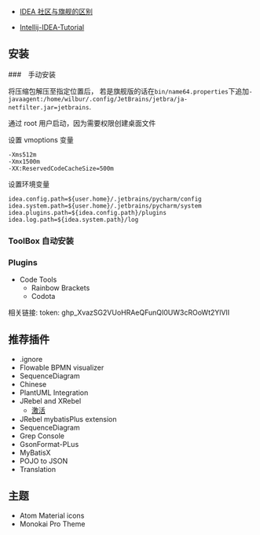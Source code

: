 - [IDEA 社区与旗舰的区别](https://www.jetbrains.com.cn/products/compare/?product=idea&product=idea-ce)

- [Intellij-IDEA-Tutorial](https://cdk8s.gitbook.io/github/)

## 安装

###　手动安装

将压缩包解压至指定位置后，
若是旗舰版的话在`bin/name64.properties`下追加`-javaagent:/home/wilbur/.config/JetBrains/jetbra/ja-netfilter.jar=jetbrains`.

通过 root 用户启动，因为需要权限创建桌面文件

设置 vmoptions 变量

```properties
-Xms512m
-Xmx1500m
-XX:ReservedCodeCacheSize=500m
```

设置环境变量

```properties
idea.config.path=${user.home}/.jetbrains/pycharm/config
idea.system.path=${user.home}/.jetbrains/pycharm/system
idea.plugins.path=${idea.config.path}/plugins
idea.log.path=${idea.system.path}/log
```

### ToolBox 自动安装

### Plugins

- Code Tools
  - Rainbow Brackets
  - Codota

相关链接:
token:
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

## 推荐插件

- .ignore
- Flowable BPMN visualizer
- SequenceDiagram
- Chinese
- PlantUML Integration
- JRebel and XRebel
  - [激活](https://jrebel.qekang.com/)
- JRebel mybatisPlus extension
- SequenceDiagram
- Grep Console
- GsonFormat-PLus
- MyBatisX
- POJO to JSON
- Translation

## 主题

- Atom Material icons
- Monokai Pro Theme
